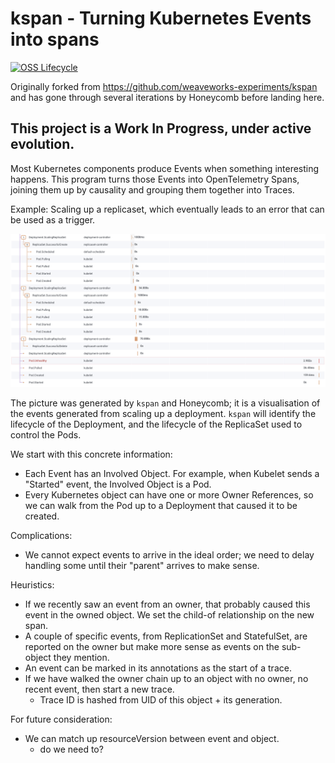 # kspan - Turning Kubernetes Events into spans

[![OSS Lifecycle](https://img.shields.io/osslifecycle/honeycombio/kspan?color=success)](https://github.com/honeycombio/home/blob/main/honeycomb-oss-lifecycle-and-practices.md)

Originally forked from https://github.com/weaveworks-experiments/kspan and has gone through several iterations by Honeycomb before landing here.

## This project is a Work In Progress, under active evolution.

Most Kubernetes components produce Events when something interesting happens.
This program turns those Events into OpenTelemetry Spans, joining them up by causality and grouping them together into Traces.

Example: Scaling up a replicaset, which eventually leads to an error that can be used as a trigger.

![image](example.png)

The picture was generated by `kspan` and Honeycomb; it is a visualisation of the events generated from scaling up a deployment.
`kspan` will identify the lifecycle of the Deployment, and the lifecycle of the ReplicaSet used to control the Pods.

We start with this concrete information:
 - Each Event has an Involved Object. For example, when Kubelet sends a "Started" event, the Involved Object is a Pod.
 - Every Kubernetes object can have one or more Owner References, so we can walk from the Pod up to a Deployment that caused it to be created.

Complications:
 - We cannot expect events to arrive in the ideal order; we need to delay handling some until their "parent" arrives to make sense.

Heuristics:
 - If we recently saw an event from an owner, that probably caused this event in the owned object. We set the child-of relationship on the new span.
 - A couple of specific events, from ReplicationSet and StatefulSet, are reported on the owner but make more sense as events on the sub-object they mention.
 - An event can be marked in its annotations as the start of a trace.
 - If we have walked the owner chain up to an object with no owner, no recent event, then start a new trace.
   - Trace ID is hashed from UID of this object + its generation.

For future consideration:
 - We can match up resourceVersion between event and object.
   - do we need to?
